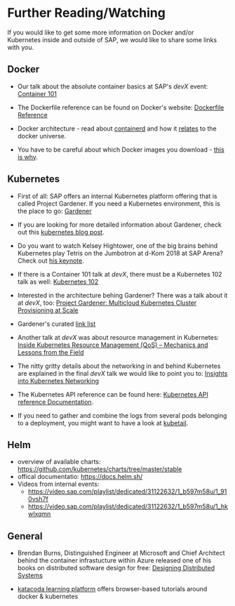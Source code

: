 # Further Reading/Watching

If you would like to get some more information on Docker and/or Kubernetes inside and outside of SAP, we would like to share some links with you.

## Docker

- Our talk about the absolute container basics at SAP's *devX* event: [Container 101](https://video.sap.com/media/t/1_gxz1oox7/84675141)

- The Dockerfile reference can be found on Docker's website: [Dockerfile Reference](https://docs.docker.com/engine/reference/builder/)

- Docker architecture - read about [containerd](https://containerd.io/) and how it [relates](https://hackernoon.com/docker-containerd-standalone-runtimes-heres-what-you-should-know-b834ef155426?gi=c8140ae48de2) to the docker universe.

- You have to be careful about which Docker images you download - [this is why](https://kromtech.com/blog/security-center/cryptojacking-invades-cloud-how-modern-containerization-trend-is-exploited-by-attackers).

## Kubernetes

- First of all: SAP offers an internal Kubernetes platform offering that is called Project Gardener. If you need a Kubernetes environment, this is the place to go: [Gardener](https://github.wdf.sap.corp/pages/kubernetes/gardener/)

- If you are looking for more detailed information about Gardener, check out this [kubernetes blog post](https://kubernetes.io/blog/2018/05/17/gardener/).

- Do you want to watch Kelsey Hightower, one of the big brains behind Kubernetes play Tetris on the Jumbotron at d-Kom 2018 at SAP Arena? Check out [his keynote](https://broadcast.co.sap.com/event/dkom/2018#!video%2F18106).

- If there is a Container 101 talk at *devX*, there must be a Kubernetes 102 talk as well: [Kubernetes 102](https://video.sap.com/media/t/1_64gue1c2/84675141)

- Interested in the architecture behing Gardener? There was a talk about it at *devX*, too:
[Project Gardener: Multicloud Kubernetes Cluster Provisioning at Scale](https://video.sap.com/media/t/1_9ifoaxbx/84675141)

- Gardener's curated [link list](https://github.wdf.sap.corp/pages/kubernetes/gardener/doc/2017/01/16/howto-curated-links.html)

- Another talk at *devX* was about resource management in Kubernetes:
[Inside Kubernetes Resource Management (QoS) – Mechanics and Lessons from the Field](https://video.sap.com/media/t/1_hcnybwp9/84675141)

- The nitty gritty details about the networking in and behind Kubernetes are explained in the final *devX* talk we would like to point you to: [Insights into Kubernetes Networking](https://video.sap.com/media/t/1_8fawa5io/84675141)

- The Kubernetes API reference can be found here: [Kubernetes API reference Documentation](https://kubernetes.io/docs/reference/).

- If you need to gather and combine the logs from several pods belonging to a deployment, you might want to have a look at [kubetail](https://github.com/johanhaleby/kubetail).

## Helm
- overview of available charts: https://github.com/kubernetes/charts/tree/master/stable
- offical documentatio: https://docs.helm.sh/
- Videos from internal events:
  - https://video.sap.com/playlist/dedicated/31122632/1_b597m58u/1_910vsh7f
  - https://video.sap.com/playlist/dedicated/31122632/1_b597m58u/1_hkwlxqmn

## General

- Brendan Burns, Distinguished Engineer at Microsoft and Chief Architect behind the container infrastucture within Azure released one of his books on distributed software design for free: [Designing Distributed Systems](https://azure.microsoft.com/mediahandler/files/resourcefiles/baf44271-3870-454f-868c-23d48e7672cb/Designing_Distributed_Systems.pdf)

- [katacoda learning platform](https://www.katacoda.com/learn) offers browser-based tutorials around docker & kubernetes  
